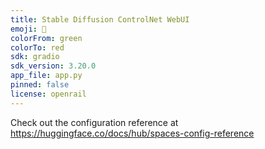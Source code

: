 ```yaml
---
title: Stable Diffusion ControlNet WebUI
emoji: 🦀
colorFrom: green
colorTo: red
sdk: gradio
sdk_version: 3.20.0
app_file: app.py
pinned: false
license: openrail
---
```


Check out the configuration reference at https://huggingface.co/docs/hub/spaces-config-reference

